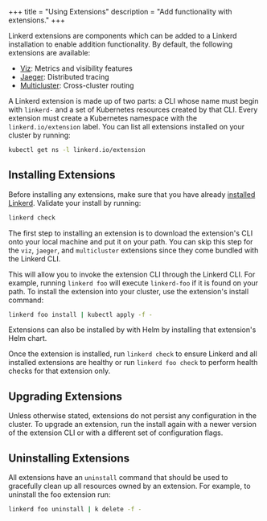 +++
title = "Using Extensions"
description = "Add functionality with extensions."
+++

Linkerd extensions are components which can be added to a Linkerd
installation to enable addition functionality.  By default, the following
extensions are available:

* [Viz](/getting-started/): Metrics and visibility features
* [Jaeger](/2.10/tasks/distributed-tracing/): Distributed tracing
* [Multicluster](/2.10/tasks/multicluster/): Cross-cluster routing

A Linkerd extension is made up of two parts: a CLI whose name must begin with
`linkerd-` and a set of Kubernetes resources created by that CLI.  Every
extension must create a Kubernetes namespace with the `linkerd.io/extension`
label.  You can list all extensions installed on your cluster by running:

```bash
kubectl get ns -l linkerd.io/extension
```

## Installing Extensions

Before installing any extensions, make sure that you have already
[installed Linkerd](/2.10/tasks/install/).  Validate your install by running:

```bash
linkerd check
```

The first step to installing an extension is to download the extension's CLI
onto your local machine and put it on your path.  You can skip this step for
the `viz`, `jaeger`, and `multicluster` extensions since
they come bundled with the Linkerd CLI.  

This will allow you to invoke the extension CLI through the Linkerd CLI.  For
example, running `linkerd foo` will execute `linkerd-foo` if it is found on your
path.  To install the extension into your cluster, use the extension's install
command:

```bash
linkerd foo install | kubectl apply -f -
```

Extensions can also be installed by with Helm by installing that extension's
Helm chart.

Once the extension is installed, run `linkerd check` to ensure Linkerd and all
installed extensions are healthy or run `linkerd foo check` to perform health
checks for that extension only.

## Upgrading Extensions

Unless otherwise stated, extensions do not persist any configuration in the
cluster.  To upgrade an extension, run the install again with a newer version
of the extension CLI or with a different set of configuration flags.

## Uninstalling Extensions

All extensions have an `uninstall` command that should be used to gracefully
clean up all resources owned by an extension.  For example, to uninstall the
foo extension run:

```bash
linkerd foo uninstall | k delete -f -
```
